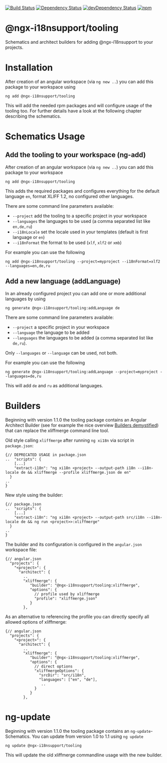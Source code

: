 [![Build Status][travis-badge]][travis-badge-url]
[![Dependency Status][david-badge]][david-badge-url]
[![devDependency Status][david-dev-badge]][david-dev-badge-url]
[![npm][npm-badge]][npm-badge-url]

@ngx-i18nsupport/tooling
=========

Schematics and architect builders for adding @ngx-i18nsupport to your projects.

# Installation
After creation of an angular workspace (via `ng new ..`) you can add this package to your workspace using

`ng add @ngx-i18nsupport/tooling`

This will add the needed rpm packages and will configure usage of the tooling too.
For further details have a look at the following chapter describing the schematics.

# Schematics Usage
## Add the tooling to your workspace (ng-add)

After creation of an angular workspace (via `ng new ..`) you can add this package to your workspace

`ng add @ngx-i18nsupport/tooling`

This adds the required packages and configures everything for the default language `en`, format XLIFF 1.2, no configured other languages.

There are some command line parameters available:
- `--project` add the tooling to a specific project in your workspace
- `--languages` the languages to be used (a comma separated list like `en,de,ru`)
- `--i18nLocale` set the locale used in your templates (default is first language or `en`)
- `--i18nFormat` the format to be used (`xlf`, `xlf2` or `xmb`)

For example you can use the following

`ng add @ngx-i18nsupport/tooling --project=myproject --i18nFormat=xlf2 --languages=en,de,ru`

## Add a new language (addLanguage)
In an already configured project you can add one or more additional languages by using

`ng generate @ngx-i18nsupport/tooling:addLanguage de`

There are some command line parameters available:
- `--project` a specific project in your workspace
- `--language` the language to be added
- `--languages` the languages to be added (a comma separated list like `de,ru`).

Only `--languages` or `--language` can be used, not both.

For example you can use the following

`ng generate @ngx-i18nsupport/tooling:addLanguage --project=myproject --languages=de,ru`

This will add `de` and `ru` as additional languages.

# Builders
Beginning with version 1.1.0 the tooling package contains an Angular Architect Builder (see for example the nice overview [Builders demystified](https://medium.com/dailyjs/angular-cli-6-under-the-hood-builders-demystified-f0690ebcf01)) that can replace the xliffmerge command line tool.

Old style calling `xliffmerge` after running `ng xi18n` via script in `package.json`:
```
{// DEPRECATED USAGE in package.json
..  "scripts": {
    [...]
    "extract-i18n": "ng xi18n <project> --output-path i18n --i18n-locale de && xliffmerge --profile xliffmerge.json de en"
  }
..
}
```

New style using the builder:
```
{// package.json
..  "scripts": {
    [...]
    "extract-i18n": "ng xi18n <project> --output-path src/i18n --i18n-locale de && ng run <project>>:xliffmerge"
  }
..
}
```

The builder and its configuration is configured in the `angular.json` workspace file:
```
{// angular.json
  "projects": {
    "<project>": {
      "architect": {
        ..
        "xliffmerge": {
           "builder": "@ngx-i18nsupport/tooling:xliffmerge",
           "options": {
             // profile used by xliffmerge
             "profile": "xliffmerge.json"
           }
        },
```

As an alternative to referencing the profile you can directly specify all allowed options of xliffmerge:
```
{// angular.json
  "projects": {
    "<project>": {
      "architect": {
        ..
        "xliffmerge": {
           "builder": "@ngx-i18nsupport/tooling:xliffmerge",
           "options": {
             // direct options
             "xliffmergeOptions": {
               "srcDir": "src/i18n",
               "languages": ["en", "de"],
                ..
             }
           }
        },
```

# ng-update
Beginning with version 1.1.0 the tooling package contains an `ng-update`-Schematics.
You can update from version 1.0 to 1.1 using `ng update`

``ng update @ngx-i18nsupport/tooling``

This will update the old xliffmerge commandline usage with the new builder.


[travis-badge]: https://travis-ci.org/martinroob/ngx-i18nsupport.svg?branch=master
[travis-badge-url]: https://travis-ci.org/martinroob/ngx-i18nsupport
[david-badge]: https://david-dm.org/martinroob/ngx-i18nsupport.svg
[david-badge-url]: https://david-dm.org/martinroob/ngx-i18nsupport
[david-dev-badge]: https://david-dm.org/martinroob/ngx-i18nsupport/dev-status.svg
[david-dev-badge-url]: https://david-dm.org/martinroob/ngx-i18nsupport?type=dev
[npm-badge]: https://badge.fury.io/js/%40ngx-i18nsupport%2Ftooling.svg
[npm-badge-url]: https://badge.fury.io/js/%40ngx-i18nsupport%2Ftooling
